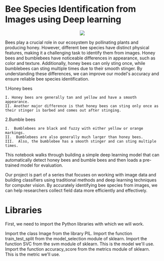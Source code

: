 # Bee Species Identification from Images using Deep learning

<p align="center">
    <img src="https://user-images.githubusercontent.com/48359677/231091776-73c4ca75-1cf1-4acc-837b-cdad2c414e09.PNG"/>
</p>

Bees play a crucial role in our ecosystem by pollinating plants and producing honey. However, different bee species have distinct physical features, making it a challenging task to identify them from images. Honey bees and bumblebees have noticeable differences in appearance, such as color and texture. Additionally, honey bees can only sting once, while bumblebees can sting multiple times due to their smooth stinger. By understanding these differences, we can improve our model's accuracy and ensure reliable bee species identification.

1.Honey bees

    I. Honey bees are generally tan and yellow and have a smooth appearance.
    II. Another major difference is that honey bees can sting only once as their stinger is barbed and comes out after stinging.

2.Bumble bees

    I.  Bumblebees are black and fuzzy with either yellow or orange markings.
    II.  Bumblebees are also generally much larger than honey bees.
    III.  Also, the bumblebee has a smooth stinger and can sting multiple times.

This notebook walks through building a simple deep learning model that can automatically detect honey bees and bumble bees and then loads a pre-trained model for evaluation.

Our project is part of a series that focuses on working with image data and building classifiers using traditional methods and deep learning techniques for computer vision. By accurately identifying bee species from images, we can help researchers collect field data more efficiently and effectively.

# Libraries

First, we need to import the Python libraries with which we will work.

Import the class Image from the library PIL.
Import the function train_test_split from the model_selection module of sklearn.
Import the function SVC from the svm module of sklearn. This is the model we'll use.
Import the function accuracy_score from the metrics module of sklearn. This is the metric we'll use.
